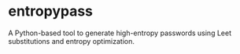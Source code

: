 # entropypass
A Python-based tool to generate high-entropy passwords using Leet substitutions and entropy optimization.

